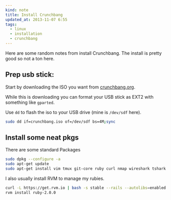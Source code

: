 ```yaml
---
kind: note
title: Install Crunchbang
updated_at: 2013-11-07 6:55
tags:
  - linux
  - installation
  - crunchbang
---
```



Here are some random notes from install Crunchbang. The install is pretty good
so not a ton here.

## Prep usb stick:

Start by downloading the ISO you want from [crunchbang.org](http://crunchbang.org).

While this is downloading you can format your USB stick as EXT2 with something like `gparted`.

Use `dd` to flash the iso to your USB drive (mine is `/dev/sdf` here).

```bash
sudo dd if=crunchbang.iso of=/dev/sdf bs=4M;sync
```

## Install some neat pkgs 

There are some standard Packages

```bash
sudo dpkg --configure -a
sudo apt-get update
sudo apt-get install vim tmux git-core ruby curl nmap wireshark tshark meld wget finch gpsd gpsd-clients
```

I also usually install RVM to manage my rubies.

```bash
curl -L https://get.rvm.io | bash -s stable --rails --autolibs=enabled 
rvm install ruby-2.0.0
```
